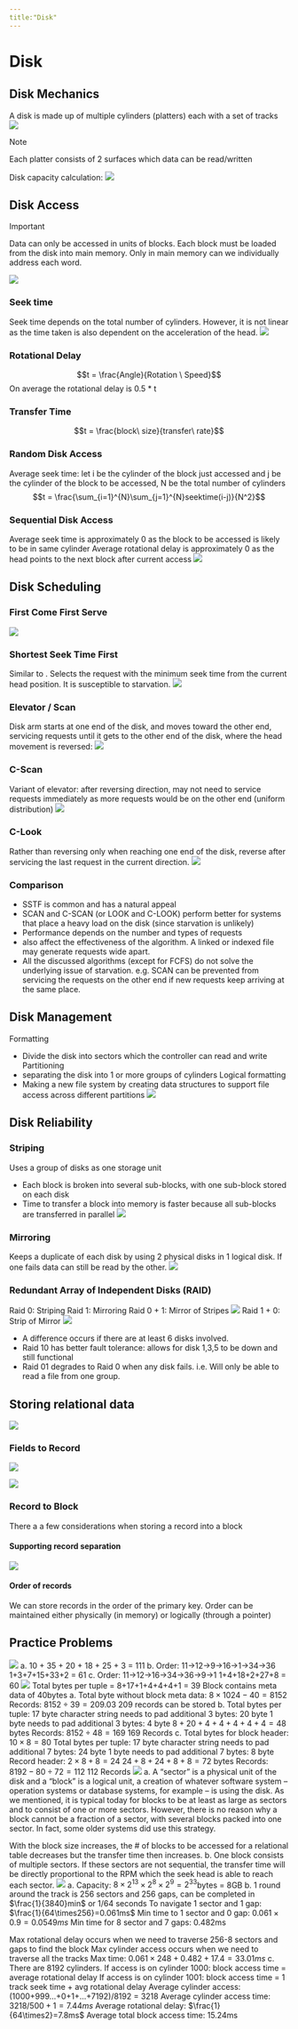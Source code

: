 ```yaml
---
title:"Disk"
---
```

# Disk
## Disk Mechanics
A disk is made up of multiple cylinders (platters) each with a set of tracks
![](https://i.imgur.com/qm4b2xs.png)
> [!NOTE]
> Each platter consists of 2 surfaces which data can be read/written

Disk capacity calculation:
![](https://i.imgur.com/wMSn43v.png)
## Disk Access
> [!IMPORTANT]
> Data can only be accessed in units of blocks. Each block must be loaded from the disk into main memory. Only in main memory can we individually address each word. 

![](https://i.imgur.com/EXdyzUk.png)
### Seek time
Seek time depends on the total number of cylinders. However, it is not linear as the time taken is also dependent on the acceleration of the head.
![](https://i.imgur.com/u4VI4Vj.png)
### Rotational Delay
$$t = \frac{Angle}{Rotation \ Speed}$$
On average the rotational delay is 0.5 * t
### Transfer Time
$$t = \frac{block\ size}{transfer\ rate}$$
### Random Disk Access
Average seek time: let i be the cylinder of the block just accessed and j be the cylinder of the block to be accessed, N be the total number of cylinders
$$t = \frac{\sum_{i=1}^{N}\sum_{j=1}^{N}seektime(i-j)}{N^2}$$
### Sequential Disk Access
Average seek time is approximately 0 as the block to be accessed is likely to be in same cylinder
Average rotational delay is approximately 0 as the head points to the next block after current access
![](https://i.imgur.com/M0ylOeH.png)
## Disk Scheduling
### First Come First Serve
![](https://i.imgur.com/pvvLUwZ.png)
### Shortest Seek Time First
Similar to [](Notes/Process%20scheduling.md#Shortest%20Job%20First%20(SJF)%7Cshortest%20job%20first). Selects the request with the minimum seek time
from the current head position. It is susceptible to starvation.
![](https://i.imgur.com/GUJ7jRj.png)
### Elevator / Scan
Disk arm starts at one end of the disk, and moves toward the other end, servicing requests until it gets to the other end of the disk, where the head movement is reversed: 
![](https://i.imgur.com/0zMIHDP.png)
### C-Scan
Variant of elevator: after reversing direction, may not need to service requests immediately as more requests would be on the other end (uniform distribution)
![](https://i.imgur.com/6kbfmik.png)
### C-Look
Rather than reversing only when reaching one end of the disk, reverse after servicing the last request in the current direction.
![](https://i.imgur.com/SV3sASO.png)
### Comparison
- SSTF is common and has a natural appeal
- SCAN and C-SCAN (or LOOK and C-LOOK) perform better for systems that place a heavy load on the disk (since starvation is unlikely)
- Performance depends on the number and types of requests
- [](Notes/File%20Systems.md#Storage%20allocation%7CFile%20allocation%20methods) also affect the effectiveness of the algorithm. A linked or indexed file may generate requests wide apart.
- All the discussed algorithms (except for FCFS) do not solve the underlying issue of starvation. e.g. SCAN can be prevented from servicing the requests on the other end if new requests keep arriving at the same place.
## Disk Management
Formatting
- Divide the disk into sectors which the controller can read and write
Partitioning
- separating the disk into 1 or more groups of cylinders
Logical formatting
- Making a new file system by creating data structures to support file access across different partitions
![](https://i.imgur.com/l1rUNxA.png)
## Disk Reliability
### Striping
Uses a group of disks as one storage unit
- Each block is broken into several sub-blocks, with one sub-block stored on each disk
- Time to transfer a block into memory is faster because all sub-blocks are transferred in parallel
![](https://i.imgur.com/e1URc4E.png)
### Mirroring
Keeps a duplicate of each disk by using 2 physical disks in 1 logical disk. If one fails data can still be read by the other.
![](https://i.imgur.com/5eWJTR2.png)
### Redundant Array of Independent Disks (RAID)
Raid 0: Striping
Raid 1: Mirroring
Raid 0 + 1: Mirror of Stripes
![](https://i.imgur.com/U1dHjtf.png) 
Raid 1 + 0: Strip of Mirror
![](https://i.imgur.com/OnqoqHq.png)
- A difference occurs if there are at least 6 disks involved.
- Raid 10 has better fault tolerance: allows for disk 1,3,5 to be down and still functional
- Raid 01 degrades to Raid 0 when any disk fails. i.e. Will only be able to read a file from one group.
## Storing relational data
![](https://i.imgur.com/T38v3NN.png)
### Fields to Record
![](https://i.imgur.com/imcZwDT.png)

![](https://i.imgur.com/sAwIdeR.png)
### Record to Block
There a a few considerations when storing a record into a block
#### Supporting record separation
![](https://i.imgur.com/e0tWpq7.png)
#### Order of records
We can store records in the order of the primary key. Order can be maintained either physically (in memory) or logically (through a pointer)
## Practice Problems
![](https://i.imgur.com/bRiV76y.png)
a. 10 + 35 + 20 + 18 + 25 + 3 = 111
b. Order: 11->12->9->16->1->34->36
	1+3+7+15+33+2 = 61
c. Order: 11->12->16->34->36->9->1
	1+4+18+2+27+8 = 60
![](https://i.imgur.com/3Sg3EMf.png)
Total bytes per tuple = 8+17+1+4+4+4+1 = 39
Block contains meta data of 40bytes
a. 
Total byte without block meta data: $8\times 1024-40=8152$
Records: $8152\div 39=209.03$
209 records can be stored
b.
Total bytes per tuple:
17 byte character string needs to pad additional 3 bytes: 20 byte
1 byte needs to pad additional 3 bytes: 4 byte
$8+20+4+4+4+4+4=48$ bytes
Records: $8152\div 48 = 169$
169 Records
c.
Total bytes for block header:
$10\times 8 = 80$
Total bytes per tuple:
17 byte character string needs to pad additional 7 bytes: 24 byte
1 byte needs to pad additional 7 bytes: 8 byte
Record header: $2\times 8 + 8 = 24$
$24+8+24+8+8=72$ bytes
Records: $8192-80\div 72 = 112$
112 Records
![](https://i.imgur.com/zXULRoB.png)
a. A “sector” is a physical unit of the disk and a “block” is a logical unit, a creation of whatever software system – operation systems or database systems, for example – is using the disk. As we mentioned, it is typical today for blocks to be at least as large as sectors and to consist of one or more sectors. However, there is no reason why a block cannot be a fraction of a sector, with several blocks packed into one sector. In fact, some older systems did use this strategy.

With the block size increases, the # of blocks to be accessed for a relational table decreases but the transfer time then increases.
b. One block consists of multiple sectors. If these sectors are not sequential, the transfer time will be directly proportional to the RPM which the seek head is able to reach each sector.
![](https://i.imgur.com/R6TPaEL.png)
a. 
Capacity: $8\times2^{13}\times2^8\times2^9=2^{33}$bytes = 8GB
b.
1 round around the track is 256 sectors and 256 gaps, can be completed in $\frac{1}{3840}min$ or 1/64 seconds
To navigate 1 sector and 1 gap: $\frac{1}{64\times256}=0.061ms$
Min time to 1 sector and 0 gap: $0.061\times0.9=0.0549ms$ 
Min time for 8 sector and 7 gaps: 0.482ms

Max rotational delay occurs when we need to traverse 256-8 sectors and gaps to find the block
Max cylinder access occurs when we need to traverse all the tracks
Max time: $0.061\times248+0.482+17.4=33.01ms$
c.
There are 8192 cylinders.
If access is on cylinder 1000: block access time = average rotational delay
If access is on cylinder 1001: block access time = 1 track seek time + avg rotational delay
Average cylinder access: (1000+999...+0+1+...+7192)/8192 = 3218
Average cylinder access time: $3218/500+1=7.44ms$
Average  rotational delay: $\frac{1}{64\times2}=7.8ms$
Average total block access time: 15.24ms
